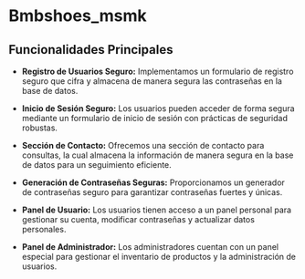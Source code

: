 # Bmbshoes_msmk

## Funcionalidades Principales

- **Registro de Usuarios Seguro:** Implementamos un formulario de registro seguro que cifra y almacena de manera segura las contraseñas en la base de datos.

- **Inicio de Sesión Seguro:** Los usuarios pueden acceder de forma segura mediante un formulario de inicio de sesión con prácticas de seguridad robustas.

- **Sección de Contacto:** Ofrecemos una sección de contacto para consultas, la cual almacena la información de manera segura en la base de datos para un seguimiento eficiente.

- **Generación de Contraseñas Seguras:** Proporcionamos un generador de contraseñas seguro para garantizar contraseñas fuertes y únicas.

- **Panel de Usuario:** Los usuarios tienen acceso a un panel personal para gestionar su cuenta, modificar contraseñas y actualizar datos personales.

- **Panel de Administrador:** Los administradores cuentan con un panel especial para gestionar el inventario de productos y la administración de usuarios.
